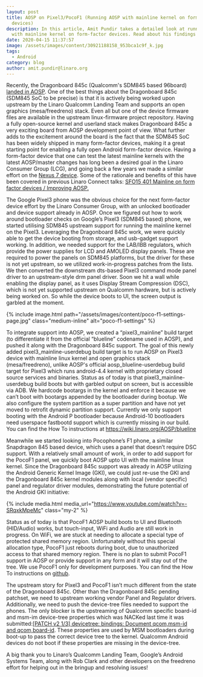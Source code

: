 ```yaml
---
layout: post
title: AOSP on Pixel3/PocoF1 (Running AOSP with mainline kernel on form-factor
  devices)
description: In this article, Amit Pundir takes a detailed look at running AOSP
  with mainline kernel on form-factor devices. Read about his findings here!
date: 2020-04-15 11:37:57
image: /assets/images/content/30921188158_953bca1c9f_k.jpg
tags:
  - Android
category: blog
author: amit.pundir@linaro.org
---
```


Recently, the Dragonboard 845c (Qualcomm's SDM845 based 96board) [landed in AOSP](/blog/dragonboard-845c-in-aosp/). One of the best things about the Dragonboard 845c (SDM845 SoC to be precise) is that it is actively being worked upon upstream by the Linaro Qualcomm Landing Team and supports an open graphics (mesa/freedreno) stack. Even all but one of the device firmware files are available in the upstream linux-firmware project repository. Having a fully open-source kernel and userland stack makes Dragonboard 845c a very exciting board from AOSP development point of view. What further adds to the excitement around the board is the fact that the SDM845 SoC has been widely shipped in many form-factor devices, making it a great starting point for enabling a fully open Android form-factor device. Having a form-factor device that one can test the latest mainline kernels with the latest AOSP/master changes has long been a desired goal in the Linaro Consumer Group (LCG), and going back a few years we made a similar effort on the [Nexus 7 device](https://bloggingthemonkey.blogspot.com/2016/05/freedreno-not-so-periodic-update.html). Some of the rationale and benefits of this have been covered in previous Linaro Connect talks: [SFO15 401 Mainline on form factor devices / Improving AOSP.](https://www.youtube.com/watch?v=7BVFRIHY7fI)

The Google Pixel3 phone was the obvious choice for the next form-factor device effort by the Linaro Consumer Group, with an unlocked bootloader and device support already in AOSP. Once we figured out how to work around bootloader checks on Google’s Pixel3 (SDM845 based) phone, we started utilising SDM845 upstream support for running the mainline kernel on the Pixel3. Leveraging the Dragonboard 845c work, we were quickly able to get the device booting from storage, and usb-gadget support working. In addition, we needed support for the LAB/IBB regulators, which provide the power supplies for LCD and AMOLED display panels. These are required to power the panels on SDM845 platforms, but the driver for these is not yet upstream, so we utilized work-in-progress patches from the lists. We then converted the downstream dts-based Pixel3 command mode panel driver to an upstream-style drm panel driver. Soon we hit a wall while enabling the display panel, as it uses Display Stream Compression (DSC), which is not yet supported upstream on Qualcomm hardware, but is actively being worked on. So while the device boots to UI, the screen output is garbled at the moment.

{% include image.html path="/assets/images/content/poco-f1-settings-page.jpg" class="medium-inline" alt="poco-f1-settings" %}

To integrate support into AOSP, we created a “pixel3_mainline” build target (to differentiate it from the official “blueline” codename used in AOSP), and pushed it along with the Dragonboard 845c support. The goal of this newly added pixel3_mainline-userdebug build target is to run AOSP on Pixel3 device with mainline linux kernel and open graphics stack (mesa/freedreno), unlike AOSP's official aosp_blueline-userdebug build target for Pixel3 which runs android-4.4 kernel with proprietary closed source services and binaries. Status as of today is that pixel3_mainline-userdebug build boots but with garbled output on screen, but is accessible via ADB. We hardcode bootargs in the kernel and enforce it because we can’t boot with bootargs appended by the bootloader during bootup. We also configure the system partition as a super partition and have not yet moved to retrofit dynamic partition support. Currently we only support booting with the Android P bootloader because Android-10 bootloaders need userspace fastbootd support which is currently missing in our build. You can find the How To instructions at <https://wiki.linaro.org/AOSP/blueline>

Meanwhile we started looking into Pocophone’s F1 phone, a similar Snapdragon 845 based device, which uses a panel that doesn’t require DSC support. With a relatively small amount of work, in order to add support for the PocoF1 panel, we quickly boot AOSP upto UI with the mainline linux kernel. Since the Dragonboard 845c support was already in AOSP utilizing the Android Generic Kernel Image (GKI), we could just re-use the GKI and the Dragonboard 845c kernel modules along with local (vendor specific) panel and regulator driver modules, demonstrating the future potential of the Android GKI initiative:

{% include media.html media_url="https://www.youtube.com/watch?v=-SRqxkMpeMc" class="my-2" %}

Status as of today is that PocoF1 AOSP build boots to UI and Bluetooth (HID/Audio) works, but touch-input, WiFi and Audio are still work in progress. On WiFi, we are stuck at needing to allocate a special type of protected shared memory region. Unfortunately without this special allocation type, PocoF1 just reboots during boot, due to unauthorized access to that shared memory region. There is no plan to submit PocoF1 support in AOSP or provide support in any form and it will stay out of the tree. We use PocoF1 only for development purposes. You can find the How To instructions on [github](https://github.com/pundiramit/device-xiaomi-beryllium/blob/master/README.md).

The upstream story for Pixel3 and PocoF1 isn’t much different from the state of the Dragonboard 845c. Other than the Dragonboard 845c pending patchset, we need to upstream working vendor Panel and Regulator drivers. Additionally, we need to push the device-tree files needed to support the phones. The only blocker is the upstreaming of Qualcomm specific board-id and msm-im device-tree properties which was NACKed last time it was submitted:[[PATCH v2 1/3] devicetree: bindings: Document qcom,msm-id and qcom,board-id](https://lkml.org/lkml/2015/3/4/1241). These properties are used by MSM bootloaders during boot-up to pass the correct device tree to the kernel. Qualcomm Android devices do not boot if these properties are missing in the device-tree.

A big thank you to Linaro’s Qualcomm Landing Team, Google’s Android Systems Team, along with Rob Clark and other developers on the freedreno effort for helping out in the bringup and resolving issues!